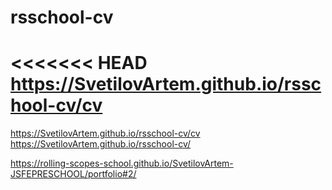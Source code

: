 # rsschool-cv
<<<<<<< HEAD
https://SvetilovArtem.github.io/rsschool-cv/cv
=======
https://SvetilovArtem.github.io/rsschool-cv/cv
https://SvetilovArtem.github.io/rsschool-cv/

https://rolling-scopes-school.github.io/SvetilovArtem-JSFEPRESCHOOL/portfolio#2/
